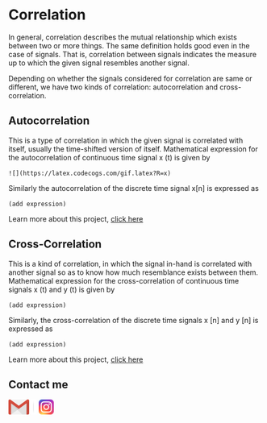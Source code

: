 # Correlation
In general, correlation describes the mutual relationship which exists between two or more things. The same definition holds good even in the case of signals. That is, correlation between signals indicates the measure up to which the given signal resembles another signal. 

Depending on whether the signals considered for correlation are same or different, we have two kinds of correlation: autocorrelation and cross-correlation.

## Autocorrelation
This is a type of correlation in which the given signal is correlated with itself, usually the time-shifted version of itself. Mathematical expression for the autocorrelation of continuous time signal x (t) is given by

    ![](https://latex.codecogs.com/gif.latex?R=x)

Similarly the autocorrelation of the discrete time signal x[n] is expressed as

    (add expression)

Learn more about this project, [click here](https://github.com/Jefferson-Lopes/FPGA/tree/master/Correlation/Autocorrelation)

## Cross-Correlation
This is a kind of correlation, in which the signal in-hand is correlated with another signal so as to know how much resemblance exists between them. Mathematical expression for the cross-correlation of continuous time signals x (t) and y (t) is given by

    (add expression)

Similarly, the cross-correlation of the discrete time signals x [n] and y [n] is expressed as

    (add expression)

Learn more about this project, [click here](https://github.com/Jefferson-Lopes/FPGA/tree/master/Correlation/Cross_correlation)

## Contact me
[![](Output_files/gmail.png)](mailto:jefferson.lopes@ee.ufcg.edu.br?subject=[GitHub]%20FPGA%20-%20correlation) ![](Output_files/separador.png) [![](Output_files/insta.png)](https://instagram.com/jeff.777.lopes?igshid=1i5gr7ch0bvkd)
